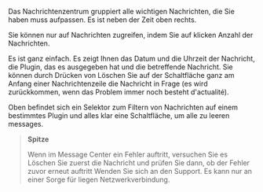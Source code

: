 Das Nachrichtenzentrum gruppiert alle wichtigen Nachrichten, die Sie haben
muss aufpassen. Es ist neben der Zeit oben rechts.

Sie können nur auf Nachrichten zugreifen, indem Sie auf klicken
Anzahl der Nachrichten.

Es ist ganz einfach. Es zeigt Ihnen das Datum und die Uhrzeit der Nachricht, die
Plugin, das es ausgegeben hat und die betreffende Nachricht. Sie können durch Drücken von
Löschen Sie auf der Schaltfläche ganz am Anfang einer Nachrichtenzeile die
Nachricht in Frage (es wird zurückkommen, wenn das Problem immer noch besteht
d'actualité).

Oben befindet sich ein Selektor zum Filtern von Nachrichten auf einem
bestimmtes Plugin und alles klar eine Schaltfläche, um alle zu leeren
messages.

> **Spitze**
>
> Wenn im Message Center ein Fehler auftritt, versuchen Sie es
> Löschen Sie zuerst die Nachricht und prüfen Sie dann, ob der Fehler zuvor erneut auftritt
> Wenden Sie sich an den Support. Es kann nur an einer Sorge für liegen
> Netzwerkverbindung.
